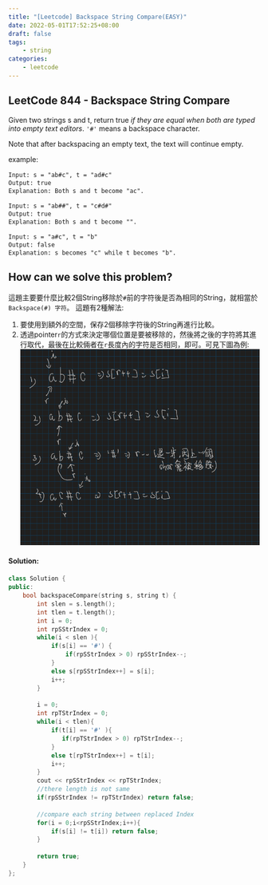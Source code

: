 ```yaml
---
title: "[Leetcode] Backspace String Compare(EASY)"
date: 2022-05-01T17:52:25+08:00
draft: false
tags:
    - string
categories:
    - leetcode
---
```



## LeetCode 844 - Backspace String Compare
Given two strings s and t, return true *if they are equal when both are typed into empty text editors*. `'#'` means a backspace character.

Note that after backspacing an empty text, the text will continue empty.

example:  
```
Input: s = "ab#c", t = "ad#c"
Output: true
Explanation: Both s and t become "ac".
```
```
Input: s = "ab##", t = "c#d#"
Output: true
Explanation: Both s and t become "".
```
```
Input: s = "a#c", t = "b"
Output: false
Explanation: s becomes "c" while t becomes "b".
```

## How can we solve this problem?
這題主要要什麼比較2個String移除於`#`前的字符後是否為相同的String，就相當於`Backspace(#) 字符`。
這題有2種解法:  
1. 要使用到額外的空間，保存2個移除字符後的String再進行比較。
2. 透過pointer`r`的方式來決定哪個位置是要被移除的，然後將之後的字符將其進行取代，最後在比較倆者在`r`長度內的字符是否相同，即可。可見下圖為例:
![844-help](/images/leetcodesHelper/844-helper.png)


<!-- ## The solving steps:
1. 定義2個的pointer，用於決定各String在移除characters後的最後長度
2. 如果2個pointer的長度值不是一樣的，就代表2個String結果不一樣，return false即可
3. 如果長度一樣只需比較`r`長度內的各個characters一直即可 -->
#### Solution:
```c++
class Solution {
public:
    bool backspaceCompare(string s, string t) {
        int slen = s.length();
        int tlen = t.length();
        int i = 0;
        int rpSStrIndex = 0;
        while(i < slen ){
            if(s[i] == '#') {
                if(rpSStrIndex > 0) rpSStrIndex--;
            }
            else s[rpSStrIndex++] = s[i];
            i++;
        }
        
        i = 0;
        int rpTStrIndex = 0;
        while(i < tlen){
            if(t[i] == '#' ){
               if(rpTStrIndex > 0) rpTStrIndex--;
            } 
            else t[rpTStrIndex++] = t[i];
            i++;
        }
        cout << rpSStrIndex << rpTStrIndex;
        //there length is not same
        if(rpSStrIndex != rpTStrIndex) return false;
        
        //compare each string between replaced Index
        for(i = 0;i<rpSStrIndex;i++){
            if(s[i] != t[i]) return false;
        }
        
        return true;
    }
};
```


